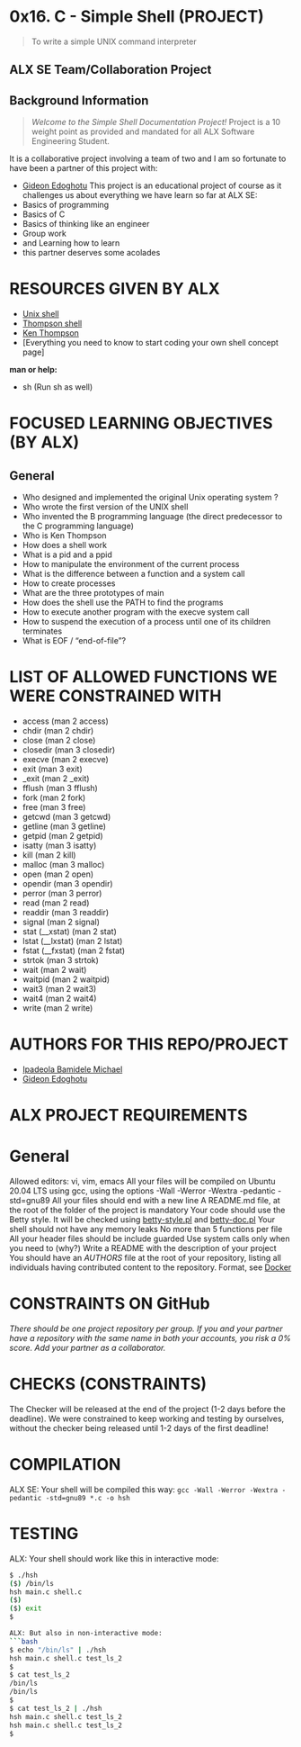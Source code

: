 # 0x16. C - Simple Shell (PROJECT)
> To write a simple UNIX command interpreter
## ALX SE Team/Collaboration Project
## Background Information
> *Welcome to the Simple Shell Documentation Project!*
> Project is a 10 weight point as provided and mandated for all ALX Software Engineering Student.

It is a collaborative project involving a team of two and I am so fortunate to have been a partner of this project with:
- [Gideon Edoghotu](https://github.com/giddy11)
This project is an educational project of course as it challenges us about everything we have learn so far at ALX SE:
- Basics of programming
- Basics of C
- Basics of thinking like an engineer
- Group work
- and Learning how to learn
- this partner deserves some acolades


# RESOURCES GIVEN BY ALX
- [Unix shell](https://en.wikipedia.org/wiki/Unix_shell)
- [Thompson shell](https://en.wikipedia.org/wiki/Thompson_shell)
- [Ken Thompson](https://en.wikipedia.org/wiki/Ken_Thompson)
- [Everything you need to know to start coding your own shell concept page]

**man or help:**
- sh (Run sh as well)

# FOCUSED LEARNING OBJECTIVES (BY ALX)
## General
- Who designed and implemented the original Unix operating system ?
- Who wrote the first version of the UNIX shell
- Who invented the B programming language (the direct predecessor to the C programming language)
- Who is Ken Thompson
- How does a shell work
- What is a pid and a ppid
- How to manipulate the environment of the current process
- What is the difference between a function and a system call
- How to create processes
- What are the three prototypes of main
- How does the shell use the PATH to find the programs
- How to execute another program with the execve system call
- How to suspend the execution of a process until one of its children terminates
- What is EOF / “end-of-file”?

# LIST OF ALLOWED FUNCTIONS WE WERE CONSTRAINED WITH
- access (man 2 access)
- chdir (man 2 chdir)
- close (man 2 close)
- closedir (man 3 closedir)
- execve (man 2 execve)
- exit (man 3 exit)
- _exit (man 2 _exit)
- fflush (man 3 fflush)
- fork (man 2 fork)
- free (man 3 free)
- getcwd (man 3 getcwd)
- getline (man 3 getline)
- getpid (man 2 getpid)
- isatty (man 3 isatty)
- kill (man 2 kill)
- malloc (man 3 malloc)
- open (man 2 open)
- opendir (man 3 opendir)
- perror (man 3 perror)
- read (man 2 read)
- readdir (man 3 readdir)
- signal (man 2 signal)
- stat (__xstat) (man 2 stat)
- lstat (__lxstat) (man 2 lstat)
- fstat (__fxstat) (man 2 fstat)
- strtok (man 3 strtok)
- wait (man 2 wait)
- waitpid (man 2 waitpid)
- wait3 (man 2 wait3)
- wait4 (man 2 wait4)
- write (man 2 write)

# AUTHORS FOR THIS REPO/PROJECT
- [Ipadeola Bamidele Michael](https://github.com/ObamtechNetworks)
- [Gideon Edoghotu](https://github.com/giddy11)

# ALX PROJECT REQUIREMENTS
# General
Allowed editors: vi, vim, emacs
All your files will be compiled on Ubuntu 20.04 LTS using gcc, using the options -Wall -Werror -Wextra -pedantic -std=gnu89
All your files should end with a new line
A README.md file, at the root of the folder of the project is mandatory
Your code should use the Betty style. It will be checked using [betty-style.pl](https://github.com/alx-tools/Betty/blob/master/betty-style.pl) and [betty-doc.pl](https://github.com/alx-tools/Betty/blob/master/betty-doc.pl)
Your shell should not have any memory leaks
No more than 5 functions per file
All your header files should be include guarded
Use system calls only when you need to (why?)
Write a README with the description of your project
You should have an *AUTHORS* file at the root of your repository, listing all individuals having contributed content to the repository. 
Format, see [Docker](https://github.com/moby/moby/blob/master/AUTHORS)

# CONSTRAINTS ON GitHub
*There should be one project repository per group. If you and your partner have a repository with the same name in both your accounts, you risk a 0% score. Add your partner as a collaborator.*

# CHECKS (CONSTRAINTS)
The Checker will be released at the end of the project (1-2 days before the deadline).
We were constrained to keep working and testing by ourselves, without the checker being released until 1-2 days of the first deadline!

# COMPILATION
ALX SE: Your shell will be compiled this way:
``gcc -Wall -Werror -Wextra -pedantic -std=gnu89 *.c -o hsh``

# TESTING
ALX: Your shell should work like this in interactive mode:
```bash
$ ./hsh
($) /bin/ls
hsh main.c shell.c
($)
($) exit
$

ALX: But also in non-interactive mode:
```bash
$ echo "/bin/ls" | ./hsh
hsh main.c shell.c test_ls_2
$
$ cat test_ls_2
/bin/ls
/bin/ls
$
$ cat test_ls_2 | ./hsh
hsh main.c shell.c test_ls_2
hsh main.c shell.c test_ls_2
$
